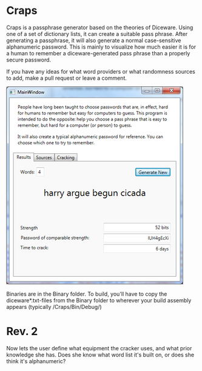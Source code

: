 Craps
=====

Craps is a passphrase generator based on the theories of Diceware. Using one of a set of dictionary lists, it can create a suitable pass phrase.
After generating a passphrase, it will also generate a normal case-sensitive alphanumeric password. This is mainly to visualize how much easier it is for a human to remember a diceware-generated pass phrase than a properly secure password.

If you have any ideas for what word providers or what randomness sources to add, make a pull request or leave a comment.

![Main screen](/Screenshot/Main.png)

Binaries are in the Binary folder.
To build, you'll have to copy the diceware*.txt-files from the Binary folder to wherever your build assembly appears (typically /Craps/Bin/Debug/)

Rev. 2
====
Now lets the user define what equipment the cracker uses, and what prior knowledge she has. Does she know what word list it's built on, or does she think it's alphanumeric?
